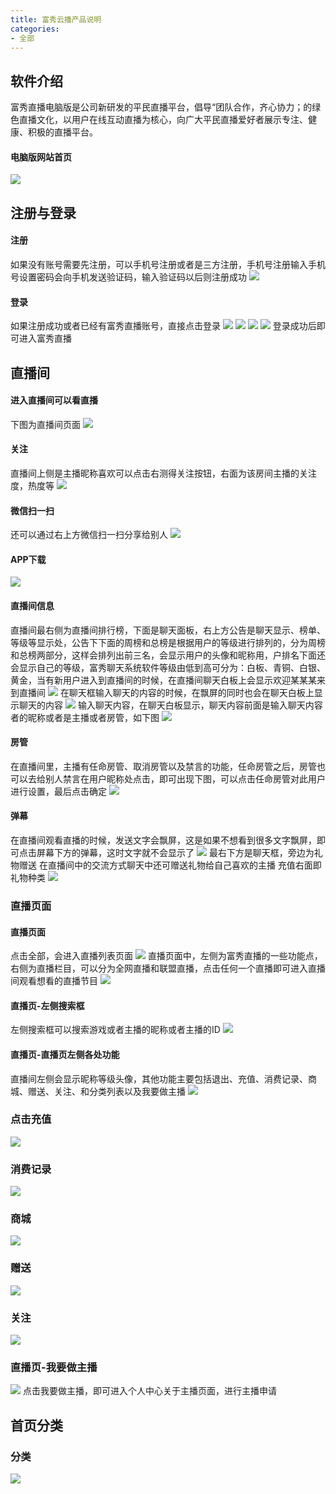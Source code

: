 ```yaml
---
title: 富秀云播产品说明
categories: 
- 全部
---
```

## 软件介绍
富秀直播电脑版是公司新研发的平民直播平台，倡导“团队合作，齐心协力；的绿色直播文化，以用户在线互动直播为核心，向广大平民直播爱好者展示专注、健康、积极的直播平台。
#### 电脑版网站首页
![](/images/1.png)
## 注册与登录
#### 注册
如果没有账号需要先注册，可以手机号注册或者是三方注册，手机号注册输入手机号设置密码会向手机发送验证码，输入验证码以后则注册成功
![](/images/2.png)
#### 登录
如果注册成功或者已经有富秀直播账号，直接点击登录
![](/images/3.png)
![](/images/4.png)
![](/images/5.png)
![](/images/6.png)
登录成功后即可进入富秀直播
## 直播间
#### 进入直播间可以看直播
下图为直播间页面
![](/images/7.png)
#### 关注
直播间上侧是主播昵称喜欢可以点击右测得关注按钮，右面为该房间主播的关注度，热度等
![](/images/8.png)
#### 微信扫一扫
还可以通过右上方微信扫一扫分享给别人
![](/images/9.png)
#### APP下载
![](/images/10.png)
#### 直播间信息
直播间最右侧为直播间排行榜，下面是聊天面板，右上方公告是聊天显示、榜单、等级等显示处，公告下下面的周榜和总榜是根据用户的等级进行排列的，分为周榜和总榜两部分，这样会排列出前三名，会显示用户的头像和昵称用，户排名下面还会显示自己的等级，富秀聊天系统软件等级由低到高可分为：白板、青铜、白银、黄金，当有新用户进入到直播间的时候，在直播间聊天白板上会显示欢迎某某某来到直播间
![](/images/11.png)
在聊天框输入聊天的内容的时候，在飘屏的同时也会在聊天白板上显示聊天的内容
![](/images/12.png)
输入聊天内容，在聊天白板显示，聊天内容前面是输入聊天内容者的昵称或者是主播或者房管，如下图
![](/images/13.png)
#### 房管
在直播间里，主播有任命房管、取消房管以及禁言的功能，任命房管之后，房管也可以去给别人禁言在用户昵称处点击，即可出现下图，可以点击任命房管对此用户进行设置，最后点击确定
![](/images/14.png)
#### 弹幕
在直播间观看直播的时候，发送文字会飘屏，这是如果不想看到很多文字飘屏，即可点击屏幕下方的弹幕，这时文字就不会显示了
![](/images/15.png)
最右下方是聊天框，旁边为礼物赠送
在直播间中的交流方式聊天中还可赠送礼物给自己喜欢的主播
充值右面即礼物种类
![](/images/16.png)

### 直播页面
#### 直播页面
点击全部，会进入直播列表页面
![](/images/17.png)
直播页面中，左侧为富秀直播的一些功能点，右侧为直播栏目，可以分为全网直播和联盟直播，点击任何一个直播即可进入直播间观看想看的直播节目
![](/images/18.png)
#### 直播页-左侧搜索框
左侧搜索框可以搜索游戏或者主播的昵称或者主播的ID
![](/images/19.png)
#### 直播页-直播页左侧各处功能
直播间左侧会显示昵称等级头像，其他功能主要包括退出、充值、消费记录、商城、赠送、关注、和分类列表以及我要做主播
![](/images/20.png)

### 点击充值
![](/images/21.png)
### 消费记录
![](/images/22.png)
### 商城
![](/images/23.png)
### 赠送
![](/images/24.png)
### 关注
![](/images/25.png)
### 直播页-我要做主播
![](/images/26.png)
点击我要做主播，即可进入个人中心关于主播页面，进行主播申请
## 首页分类
### 分类
![](/images/27.png)